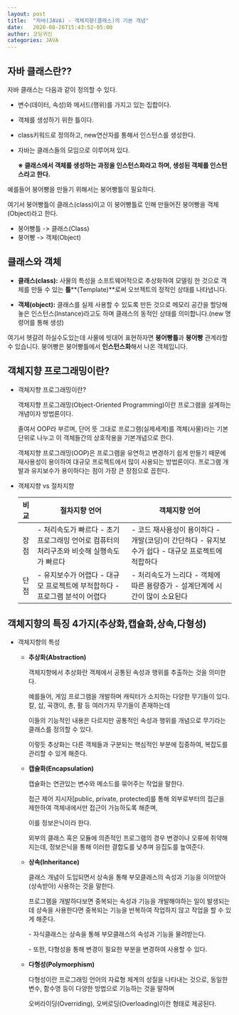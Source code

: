 ```yaml
---
layout: post
title:  "자바(JAVA) - 객체지향(클래스)의 기본 개념"
date:   2020-08-26T15:43:52-05:00
author: 코딩귀신
categories: JAVA
---
```


## 자바 클래스란??


자바 클래스는 다음과 같이 정의할 수 있다.

- 변수(데이터, 속성)와 메서드(행위)를 가지고 있는 집합이다.

- 객체를 생성하기 위한 틀이다.

- class키워드로 정의하고, new연산자를 통해서 인스턴스를 생성한다. 

- 자바는 클래스들의 모임으로 이루어져 있다.

  

  **※ 클래스에서 객체를 생성하는 과정을 인스턴스화라고 하며, 생성된 객체를 인스턴스라고 한다.**

 

예를들어 붕어빵을 만들기 위해서는 붕어빵틀이 필요하다.

여기서 붕어빵틀이 클래스(class)이고 이 붕어빵틀로 인해 만들어진 붕어빵을 객체(Object)라고 한다.

- 붕어빵틀 -> 클래스(Class)
- 붕어빵 -> 객체(Object)



## 클래스와 객체

-  **클래스(class):** 사물의 특성을 소프트웨어적으로 추상화하여 모델링 한 것으로 객체를 만들 수 있는  **틀****(Template)**로써 오브젝트의 정적인 상태를 나타냅니다. 

- **객체(object):** 클래스를 실제 사용할 수 있도록 만든 것으로 메모리 공간을 할당해 놓은 인스턴스(Instance)라고도 하며 클래스의 동적인 상태를 의미합니다.(new 명령어를 통해 생성)

여기서 헷갈려 하실수도있는데 사물에 빗대어 표현하자면 **붕어빵틀**과 **붕어빵** 관계라할 수 있습니다. 붕어빵은 붕어빵틀에서 **인스턴스화**해서 나온 객체입니다.



## 객체지향 프로그래밍이란?

- 객체지향 프로그래밍이란?

  객체지향 프로그래밍(Object-Oriented Programming)이란 프로그램을 설계하는 개념이자 방법론이다.

  줄여서 OOP라 부르며, 단어 뜻 그대로 프로그램(실제세계)를 객체(사물)라는 기본 단위로 나누고 이 객체들간의 상호작용을 기본개념으로 한다.

  

  객체지향 프로그래밍(OOP)은 프로그램을 유연하고 변경하기 쉽게 만들기 때문에 재사용성이 용이하여 대규모 프로젝트에서 많이 사용되는 방법론이다. 프로그램 개발과 유지보수가 용이하다는 점이 가장 큰 장점으로 꼽힌다.



- 객체지향 vs 절차지향

  | 비교 | 절차지향 언어                                                | 객체지향 언어                                                |
  | :--: | ------------------------------------------------------------ | ------------------------------------------------------------ |
  | 장점 | - 처리속도가 빠르다 - 초기 프로그래밍 언어로 컴퓨터의 처리구조와 비슷해 실행속도가 빠르다 | - 코드 재사용성이 용이하다 - 개발(코딩)이 간단하다 - 유지보수가 쉽다 - 대규모 프로젝트에 적합하다 |
  | 단점 | - 유지보수가 어렵다 - 대규모 프로젝트에 부적합하다 - 프로그램 분석이 어렵다 | - 처리속도가 느리다 - 객체에 따른 용량증가 - 설계단계에 시간이 많이 소요된다 |



## 객체지향의 특징 4가지(추상화,캡슐화,상속,다형성)

- 객체지향의 특성

  - **추상화(Abstraction)**

    객체지향에서 추상화란 객체에서 공통된 속성과 행위를 추출하는 것을 의미한다.

    

    예를들어, 게임 프로그램을 개발하며 캐릭터가 소지하는 다양한 무기들이 있다. 칼, 삽, 곡갱이, 총, 활 등 여러가지 무기들이 존재하는데

    이들의 기능적인 내용은 다르지만 공통적인 속성과 행위를 개념으로 무기라는 클래스를 정의할 수 있다.

    

    이렇듯 추상화는 다른 객체들과 구분되는 핵심적인 부분에 집중하여, 복잡도를 관리할 수 있게 해준다.

    

  - **캡슐화(Encapsulation)**

    캡슐화는 연관있는 변수와 메소드를 묶어주는 작업을 말한다.

    

    접근 제어 지시자[public, private, protected]를 통해 외부로부터의 접근을 제한하여 객체내에서만 접근이 가능하도록 해준며,

    이를 정보은닉이라 한다.

    

    외부의 클래스 혹은 모듈에 의존적인 프로그램의 경우 변경이나 오류에 취약해지는데, 정보은닉을 통해 이러한 결합도를 낮추며 응집도를 높여준다.

    

  - **상속(Inheritance)**

    클래스 개념이 도입되면서 상속을 통해 부모클래스의 속성과 기능을 이어받아(상속받아) 사용하는 것을 말한다.

    프로그램을 개발하다보면 중복되는 속성과 기능을 개발해야하는 일이 발생되는데 상속을 사용한다면 중복되는 기능을 반복하여 작업하지 않고 작업을 할 수 있게 해준다.

    

    \- 자식클래스는 상속을 통해 부모클래스의 속성과 기능을 물려받는다.

    

    \- 또한, 다형성을 통해 변경이 필요한 부분을 변경하여 사용할 수 있다.

    

  - **다형성(Polymorphism)**

    다형성이란 프로그래밍 언어의 자료형 체계의 성질을 나타내는 것으로, 동일한 변수, 함수명 등이 다양한 방법으로 기능하는 것을 말하며

    오버라이딩(Overriding), 오버로딩(Overloading)이란 형태로 제공된다.





